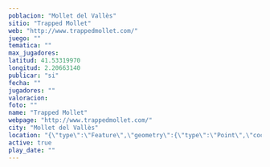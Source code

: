 ```yaml
---
poblacion: "Mollet del Vallès"
sitio: "Trapped Mollet"
web: "http://www.trappedmollet.com/"
juego: ""
tematica: ""
max_jugadores: 
latitud: 41.53319970
longitud: 2.20663140
publicar: "si"
fecha: ""
jugadores: ""
valoracion: 
foto: ""
name: "Trapped Mollet"
webpage: "http://www.trappedmollet.com/"
city: "Mollet del Vallès"
location: "{\"type\":\"Feature\",\"geometry\":{\"type\":\"Point\",\"coordinates\":[\"41,53319970\",\"2,20663140\"]}}"
active: true
play_date: ""
---
```

